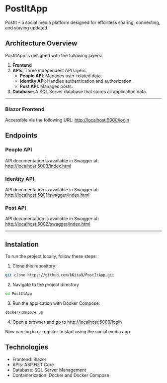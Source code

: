 # PostItApp
PostIt – a social media platform designed for effortless sharing, connecting, and staying updated. 

## Architecture Overview
PostItApp is designed with the following layers:

1. **Frontend**
2. **APIs**: Three independent API layers:
   - **People API**: Manages user-related data.
   - **Identity API**: Handles authentication and authorization.
   - **Post API**: Manages posts.
3. **Database**: A SQL Server database that stores all application data.

---
### Blazor Frontend
Accessible via the following URL:
[http://localhost:5000/login](http://localhost:5000/login)

## Endpoints

### People API
API documentation is available in Swagger at:
[http://localhost:5003/index.html](http://localhost:5003/index.html)

### Identity API
API documentation is available in Swagger at:
[http://localhost:5001/swagger/index.html](http://localhost:5001/swagger/index.html)


### Post API
API documentation is available in Swagger at:
[http://localhost:5002/swagger/index.html](http://localhost:5002/swagger/index.html)

---
## Instalation
To run the project locally, follow these steps:

1. Clone this repository:
```bash
git clone https://github.com/kKita9/PostItApp.git
```
2. Navigate to the project directory
  ```bash
  cd PostItApp
  ```
3. Run the application with Docker Compose:
```bash
docker-compose up
```
4. Open a browser and go to [http://localhost:5000/login](http://localhost:5000/login)

Now can log in or register to start using the social media app.

## Technologies
* Frontend: Blazor
* APIs: ASP.NET Core
* Database: SQL Server Management
* Containerization: Docker and Docker Compose
